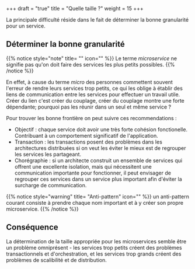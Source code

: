 +++
draft = "true"
title = "Quelle taille ?"
weight = 15
+++

La principale difficulté réside dans le fait de déterminer la bonne granularité pour un service.

## Déterminer la bonne granularité

{{% notice style="note" title= "" icon="" %}}
Le terme _microservice_ ne signifie pas qu'on doit faire des services les plus petits possibles.
{{% /notice %}}

En effet, à cause du terme _micro_ des personnes commettent souvent l'erreur de rendre leurs services trop petits, ce qui les oblige à établir des liens de communication entre les services pour effectuer un travail utile. Créer du lien c'est créer du couplage, créer du couplage montre une forte dépendante; pourquoi pas les réunir dans un seul et même service ?

Pour trouver les bonne frontière on peut suivre ces recommendations :

- Objectif : chaque service doit avoir une très forte cohésion fonctionelle. Contribuant à un comportement significatif de l'application.
- Transaction : les transactions posent des problèmes dans les architectures distribuées si on veut les éviter le mieux est de regrouper les services les partageant.
- Chorégraphie : si un architecte construit un ensemble de services qui offrent une excellente isolation, mais qui nécessitent une communication importante pour fonctionner, il peut envisager de regrouper ces services dans un service plus important afin d'éviter la surcharge de communication.

{{% notice style="warning" title= "Anti-pattern" icon="" %}}
un anti-pattern courant consiste à prendre chaque nom important et à y créer son propre microservice.
{{% /notice %}}

## Conséquence

La détermination de la taille appropriée pour les microservices semble être un problème omniprésent - les services trop petits créent des problèmes transactionnels et d'orchestration, et les services trop grands créent des problèmes de scalibilité et de distribution.
